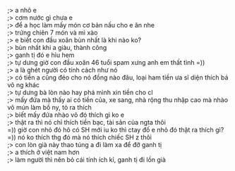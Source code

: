 ;> a nhô e<br>
;> cơm nước gì chưa e<br>
;> để a học làm mấy món cơ bản nấu cho e ăn nhe<br>
;> trứng chiên 7 món và mì xào<br>
;> e biết con đầu xoăn bùn nhất là khi nào ko?<br>
;> bùn nhất khi a giàu, thành công<br>
;> ganh tị đó e hỉu hem<br>
;> tự dưng giờ con đầu xoăn 46 tuổi spam xưng anh em thất tình =))<br>
;> a là ghét người có tính cách như nó<br>
;> có tiền a cũng đéo cho nó đồng nào đâu, loại ham tiền ưa sĩ diện thích bá vô ng khác<br>
;> tự dưng bà lòn nào hay phá mình xin tiền cho cl<br>
;> mấy đứa mà thấy ai có tiền của, xe sang, nhà rộng thu nhập cao mà nhào vô mún làm bồ ny, tỏ ra thích <br>
;> biết mấy đứa nhào vô đó thích gì ko e<br>
;> thật ra thì nó chỉ thích tiền bạc, tài sản của ngta thôi<br>
=)) giờ con nhỏ đó hô có SH mới iu ko thì ctay đố e nhỏ đó thật ra thích gì?<br>
=)) nó ko thích thg đó mà nó thích chiếc SH z thôi<br>
;> con lòn già này thao túng a đi làm xa để đỡ ganh tị<br>
;> a thích ở việt nam hơn<br>
;> làm người thì nên bỏ cái tính ích kỉ, ganh tị đi lồn già
